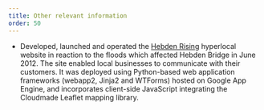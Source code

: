 ```yaml
---
title: Other relevant information
order: 50
---
```

* Developed, launched and operated the [Hebden Rising][HEBDENRISING1]
hyperlocal website in reaction to the floods which affected Hebden Bridge
in June 2012. The site enabled local businesses to communicate with their
customers. It was deployed using Python-based web application frameworks
(webapp2, Jinja2 and WTForms) hosted on Google App Engine, and incorporates
client-side JavaScript integrating the Cloudmade Leaflet mapping library.

[HEBDENRISING1]: http://hebdenrising.appspot.com
